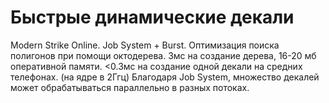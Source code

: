 # Быстрые динамические декали
 Modern Strike Online. Job System + Burst.
 Оптимизация поиска полигонов при помощи октодерева. 
 3мс на создание дерева, 16-20 мб оперативной памяти.
 <0.3мс на создание одной декали на средних телефонах. (на ядре в 2Ггц)
 Благодаря Job System, множество декалей может обрабатываться параллельно в разных потоках. 